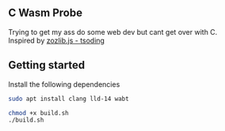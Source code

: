 ## C Wasm Probe
Trying to get my ass do some web dev but cant get over with C. <br>
Inspired by [zozlib.js - tsoding](https://github.com/tsoding/zozlib.js)

## Getting started
Install the following dependencies
``` bash
sudo apt install clang lld-14 wabt
```
``` bash
chmod +x build.sh
./build.sh
```
